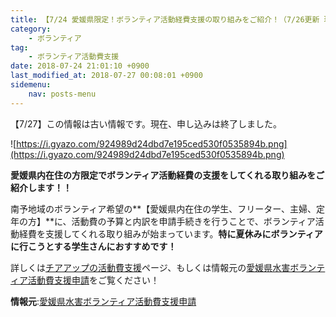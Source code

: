 ```yaml
---
title: 【7/24 愛媛県限定！ボランティア活動経費支援の取り組みをご紹介！（7/26更新 現在は終了しています。）】
category:
    - ボランティア
tag:
    - ボランティア活動費支援
date: 2018-07-24 21:01:10 +0900
last_modified_at: 2018-07-27 00:08:01 +0900 
sidemenu:
    nav: posts-menu
---
```

【7/27】この情報は古い情報です。現在、申し込みは終了しました。

![https://i.gyazo.com/924989d24dbd7e195ced530f0535894b.png](https://i.gyazo.com/924989d24dbd7e195ced530f0535894b.png)

**愛媛県内在住の方限定でボランティア活動経費の支援をしてくれる取り組みをご紹介します！！**

南予地域のボランティア希望の**【愛媛県内在住の学生、フリーター、主婦、定年の方】**に、活動費の予算と内訳を申請手続きを行うことで、ボランティア活動経費を支援してくれる取り組みが始まっています。**特に夏休みにボランティアに行こうとする学生さんにおすすめです！**

詳しくは[チアアップの活動費支援](volunteer/activitysupport/)ページ、もしくは情報元の[愛媛県水害ボランティア活動費支援申請](https://docs.google.com/forms/d/e/1FAIpQLSeR8kfzkLFpPoeds7cJ9PbiRJGSX4jrb1WE5lcSs093M_LEbg/viewform)をご覧ください！

**情報元**:[愛媛県水害ボランティア活動費支援申請](https://docs.google.com/forms/d/e/1FAIpQLSeR8kfzkLFpPoeds7cJ9PbiRJGSX4jrb1WE5lcSs093M_LEbg/viewform)
